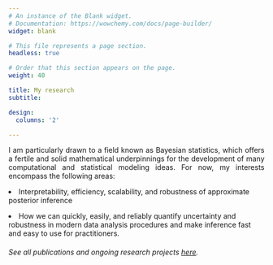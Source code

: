 ```yaml
---
# An instance of the Blank widget.
# Documentation: https://wowchemy.com/docs/page-builder/
widget: blank

# This file represents a page section.
headless: true

# Order that this section appears on the page.
weight: 40

title: My research
subtitle:

design:
  columns: '2'

---
```

<style>
p {
  text-indent: 30px;
}
</style>
</head>


<div style='text-align: justify'>
I am particularly drawn to a field known as Bayesian statistics, which offers a fertile and solid mathematical underpinnings for the development of many computational and statistical modeling ideas. For now,  my interests encompass the following areas:
</div>

<body>

<p> <li> Interpretability, efficiency, scalability, and robustness of approximate posterior inference </li> </p>

<li> How we can quickly, easily, and reliably quantify uncertainty and robustness in modern data analysis procedures and make inference fast and easy to use for practitioners.  </li>

</body>

###### See all publications and ongoing research projects [here](./publications/).